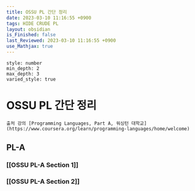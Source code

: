 ```yaml
---
title: OSSU PL 간단 정리
date: 2023-03-10 11:16:55 +0900
tags: HIDE CRUDE PL
layout: obsidian
is_Finished: false
last_Reviewed: 2023-03-10 11:16:55 +0900
use_Mathjax: true
---
```


```toc
style: number
min_depth: 2
max_depth: 3
varied_style: true
```

# OSSU PL 간단 정리
```ad-quote
출처 강의 [Programming Languages, Part A, 워싱턴 대학교](https://www.coursera.org/learn/programming-languages/home/welcome)
```
## PL-A
### [[OSSU PL-A Section 1]]
### [[OSSU PL-A Section 2]] 
